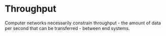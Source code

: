 <h1>Throughput</h1>

Computer networks necessarily constrain throughput - the amount of data per 
second that can be transferred - between end systems. 